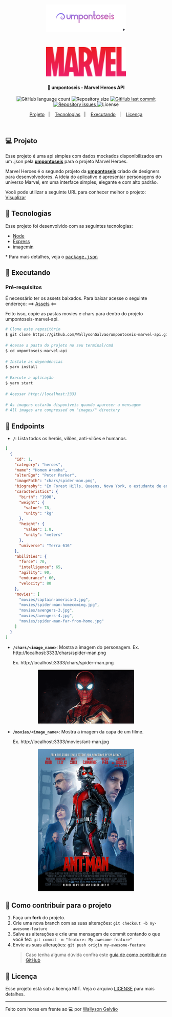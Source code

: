 <h1 align="center">
    <a href="https://umpontoseis.com/" target="_blank">
      <img alt="umpontoseis" title="#umpontoseis" src=".github/umpontoseis-logo.svg" width="250px" />
    </a>
</h1>

<h1 align="center">
    <img alt="marvel" title="#marvel" src=".github/logo.svg" width="250px" />
</h1>

<h4 align="center">
  🚀 umpontoseis - Marvel Heroes API
</h4>

<p align="center">
  <img alt="GitHub language count" src="https://img.shields.io/github/languages/count/WallysonGalvao/umpontoseis-marvel-api">

  <img alt="Repository size" src="https://img.shields.io/github/repo-size/WallysonGalvao/umpontoseis-marvel-api">
  
  <a href="https://github.com/WallysonGalvao/umpontoseis-marvel-api/commits/master">
    <img alt="GitHub last commit" src="https://img.shields.io/github/last-commit/WallysonGalvao/umpontoseis-marvel-api">
  </a>

  <a href="https://github.com/WallysonGalvao/umpontoseis-marvel-api/issues">
    <img alt="Repository issues" src="https://img.shields.io/github/issues/WallysonGalvao/umpontoseis-marvel-api">
  </a>

  <img alt="License" src="https://img.shields.io/badge/license-MIT-brightgreen">
</p>

<p align="center">
  <a href="#-projeto">Projeto</a>&nbsp;&nbsp;&nbsp;|&nbsp;&nbsp;&nbsp;
  <a href="#rocket-tecnologias">Tecnologias</a>&nbsp;&nbsp;&nbsp;|&nbsp;&nbsp;&nbsp;
  <a href="#rocket-executando">Executando</a>&nbsp;&nbsp;&nbsp;|&nbsp;&nbsp;&nbsp;
  <a href="#memo-licença">Licença</a>
</p>
<br>

## 💻 Projeto

Esse projeto é uma api simples com dados mockados disponibilizados em um .json pela **[umpontoseis](https://umpontoseis.com/)** para o projeto Marvel Heroes.

Marvel Heroes é o segundo projeto da **[umpontoseis](https://umpontoseis.com/)** criado de designers para desenvolvedores. A ideia do aplicativo é apresentar personagens do universo Marvel, em uma interface simples, elegante e com alto padrão.

Você pode utilizar a seguinte URL para conhecer melhor o projeto: [Visualizar](https://www.figma.com/community/file/849367817302905364)

## :rocket: Tecnologias

Esse projeto foi desenvolvido com as seguintes tecnologias:

- [Node](https://nodejs.org/)
- [Express](https://expressjs.com/pt-br/)
- [imagemin](https://github.com/imagemin/imagemin)

\* Para mais detalhes, veja o <kbd>[package.json](./package.json)</kbd>

## :notebook: Executando

### Pré-requisitos

É necessário ter os assets baixados. Para baixar acesse o seguinte endereço: ==> [Assets](https://medium.com/r/?url=https%3A%2F%2Fdrive.google.com%2Fdrive%2Ffolders%2F1crdjIJM-0HBgUvU8MeSy0bgdAmfFODaI) <==

<p>Feito isso, copie as pastas movies e chars para dentro do projeto umpontoseis-marvel-api.</p>

```bash
# Clone este repositório
$ git clone https://github.com/WallysonGalvao/umpontoseis-marvel-api.git

# Acesse a pasta do projeto no seu terminal/cmd
$ cd umpontoseis-marvel-api

# Instale as dependências
$ yarn install

# Execute a aplicação
$ yarn start

# Acessar http://localhost:3333

# As imagens estarão disponíveis quando aparecer a mensagem
# All images are compressed on "images/" directory
```

## :notebook: Endpoints

- **`/`**: Lista todos os heróis, vilões, anti-vilões e humanos.

```json
[
  {
    "id": 1,
    "category": "heroes",
    "name": "Homem Aranha",
    "alterEgo": "Peter Parker",
    "imagePath": "chars/spider-man.png",
    "biography": "Em Forest Hills, Queens, Nova York, o estudante de ensino médio, Peter Parker, é um cientista orfão que vive com seu tio Ben e tia May. Ele é mordido por uma aranha radioativa em uma exposição científica e adquire a agilidade e a força proporcional de um aracnídeo. Junto com a super força, Parker ganha a capacidade de andar nas paredes e tetos. Através de sua habilidade nativa para a ciência, ele desenvolve um aparelho que o permitir lançar teias artificiais. Inicialmente buscando capitalizar suas novas habilidades, Parker cria um traje e, como Homem Aranha, torna-se uma estrela de televisão.",
    "caracteristics": {
      "birth": "1990",
      "weight": {
        "value": 78,
        "unity": "kg"
      },
      "height": {
        "value": 1.8,
        "unity": "meters"
      },
      "universe": "Terra 616"
    },
    "abilities": {
      "force": 70,
      "intelligence": 65,
      "agility": 90,
      "endurance": 60,
      "velocity": 80
    },
    "movies": [
      "movies/captain-america-3.jpg",
      "movies/spider-man-homecoming.jpg",
      "movies/avengers-3.jpg",
      "movies/avengers-4.jpg",
      "movies/spider-man-far-from-home.jpg"
    ]
  }
]
```

- **`/chars/<image_name>`**: Mostra a imagem do personagem. Ex. http://localhost:3333/chars/spider-man.png
  <p>Ex. http://localhost:3333/chars/spider-man.png

<p align="center">
    <img alt="marvel" title="#marvel" src=".github/spider-man.png" width="300px" />
</p>

- **`/movies/<image_name>`**: Mostra a imagem da capa de um filme.
   <p>Ex. http://localhost:3333/movies/ant-man.jpg
</p>
<p align="center">
    <img alt="marvel" title="#marvel" src=".github/ant-man.jpg" width="300px" />
</p>

## :construction: Como contribuir para o projeto

1. Faça um **fork** do projeto.
2. Crie uma nova branch com as suas alterações: `git checkout -b my-awesome-feature`
3. Salve as alterações e crie uma mensagem de commit contando o que você fez: `git commit -m "feature: My awesome feature"`
4. Envie as suas alterações: `git push origin my-awesome-feature`
   > Caso tenha alguma dúvida confira este [guia de como contribuir no GitHub](https://github.com/firstcontributions/first-contributions)

## :memo: Licença

Esse projeto está sob a licença MIT. Veja o arquivo [LICENSE](LICENSE.md) para mais detalhes.

---

Feito com horas em frente ao :computer: por [Wallyson Galvão](https://www.linkedin.com/in/wallyson-galvao/)
